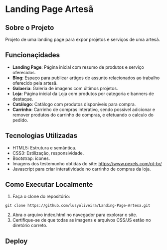 # Landing Page Artesã

## Sobre o Projeto
Projeto de uma landing page para expor projetos e serviços de uma artesã.

## Funcionaçidades
- **Landing Page**: Página inicial com resumo de produtos e serviço oferecidos.
- **Blog**: Espaço para publicar artigos de assunto relacionados ao trabalho oferecido pela artesã.
- **Galaeria**: Galeria de imagens com últimos projetos.
- **Loja**: Página inicial da Loja com produtos por categoria e banners de destaque.
- **Catálogo**: Catálogo com produtos disponíveis para compra.
- **Carrinho**: Carrinho de compras interativo, sendo possível adicionar e remover produtos do carrinho de compras, e efetuando o calculo do pedido.

## Tecnologias Utilizadas
- HTML5: Estrutura e semântica.
- CSS3: Estilização, responsividade.
- Bootstrap: ícones.
- Imagens dos testemunho obtidas do site: https://www.pexels.com/pt-br/
- Javascript para criar interatividade no carrinho de compras da loja.

## Como Executar Localmente
1. Faça o clone do repositório:
```
git clone https://github.com/lusyoliveira/Landing-Page-Artesa.git
```
2. Abra o arquivo index.html no navegador para explorar o site.
3. Certifique-se de que todas as imagens e arquivos CSS/JS estão no diretório correto.

## Deploy
